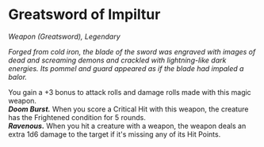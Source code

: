 # Greatsword of Impiltur
*Weapon (Greatsword), Legendary*

*Forged from cold iron, the blade of the sword was engraved with images of dead and screaming demons and crackled with lightning-like dark energies. Its pommel and guard appeared as if the blade had impaled a balor.*

You gain a +3 bonus to attack rolls and damage rolls made with this magic weapon.  
***Doom Burst.*** When you score a Critical Hit with this weapon, the creature has the Frightened condition for 5 rounds.  
***Ravenous.*** When you hit a creature with a weapon, the weapon deals an extra 1d6 damage to the target if it's missing any of its Hit Points.